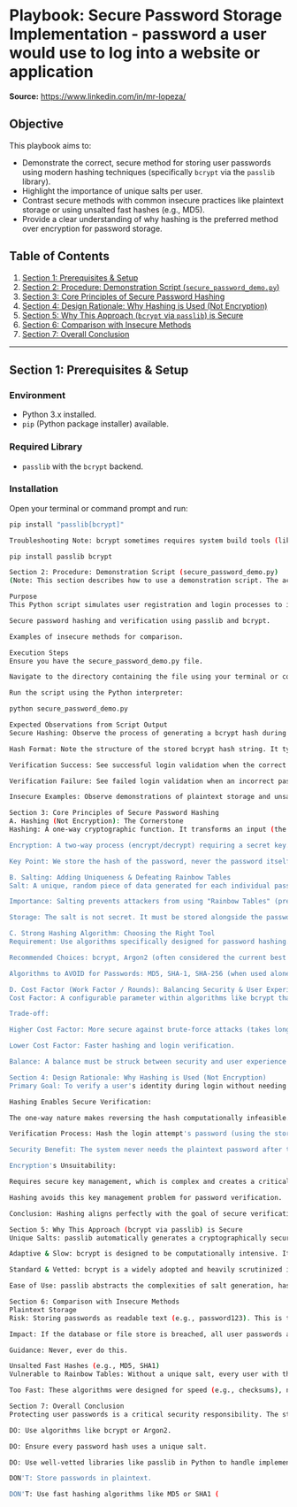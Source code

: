 # Playbook: Secure Password Storage Implementation - password a user would use to log into a website or application

**Source:** https://www.linkedin.com/in/mr-lopeza/

## Objective

This playbook aims to:

* Demonstrate the correct, secure method for storing user passwords using modern hashing techniques (specifically `bcrypt` via the `passlib` library).
* Highlight the importance of unique salts per user.
* Contrast secure methods with common insecure practices like plaintext storage or using unsalted fast hashes (e.g., MD5).
* Provide a clear understanding of why hashing is the preferred method over encryption for password storage.

## Table of Contents

1.  [Section 1: Prerequisites & Setup](#section-1-prerequisites--setup)
2.  [Section 2: Procedure: Demonstration Script (`secure_password_demo.py`)](#section-2-procedure-demonstration-script-secure_password_demopy)
3.  [Section 3: Core Principles of Secure Password Hashing](#section-3-core-principles-of-secure-password-hashing)
4.  [Section 4: Design Rationale: Why Hashing is Used (Not Encryption)](#section-4-design-rationale-why-hashing-is-used-not-encryption)
5.  [Section 5: Why This Approach (`bcrypt` via `passlib`) is Secure](#section-5-why-this-approach-bcrypt-via-passlib-is-secure)
6.  [Section 6: Comparison with Insecure Methods](#section-6-comparison-with-insecure-methods)
7.  [Section 7: Overall Conclusion](#section-7-overall-conclusion)

---

## Section 1: Prerequisites & Setup

### Environment
* Python 3.x installed.
* `pip` (Python package installer) available.

### Required Library
* `passlib` with the `bcrypt` backend.

### Installation
Open your terminal or command prompt and run:

```bash
pip install "passlib[bcrypt]"

Troubleshooting Note: bcrypt sometimes requires system build tools (like C compilers). If the installation fails, consult the bcrypt documentation specific to your operating system or try installing the components separately:

pip install passlib bcrypt

Section 2: Procedure: Demonstration Script (secure_password_demo.py)
(Note: This section describes how to use a demonstration script. The actual Python code for secure_password_demo.py should be obtained separately, potentially from the source repository.)

Purpose
This Python script simulates user registration and login processes to illustrate:

Secure password hashing and verification using passlib and bcrypt.

Examples of insecure methods for comparison.

Execution Steps
Ensure you have the secure_password_demo.py file.

Navigate to the directory containing the file using your terminal or command prompt.

Run the script using the Python interpreter:

python secure_password_demo.py

Expected Observations from Script Output
Secure Hashing: Observe the process of generating a bcrypt hash during the simulated registration.

Hash Format: Note the structure of the stored bcrypt hash string. It typically includes markers for the algorithm ($2b$), the cost factor, the salt, and the resulting hash digest, all encoded together.

Verification Success: See successful login validation when the correct password is provided. passlib handles extracting the salt and settings from the stored hash for verification.

Verification Failure: See failed login validation when an incorrect password is provided.

Insecure Examples: Observe demonstrations of plaintext storage and unsalted MD5 hashing, clearly showing why these are weak and easily compromised.

Section 3: Core Principles of Secure Password Hashing
A. Hashing (Not Encryption): The Cornerstone
Hashing: A one-way cryptographic function. It transforms an input (the password) into a fixed-size, irreversible string (the hash). It's computationally infeasible to reverse this process and recover the original password from the hash.

Encryption: A two-way process (encrypt/decrypt) requiring a secret key. This is unsuitable for password storage because if the encryption key is compromised, all stored passwords can be decrypted and exposed.

Key Point: We store the hash of the password, never the password itself in a recoverable format.

B. Salting: Adding Uniqueness & Defeating Rainbow Tables
Salt: A unique, random piece of data generated for each individual password before it is hashed.

Importance: Salting prevents attackers from using "Rainbow Tables" (precomputed tables of common passwords and their corresponding hashes). By adding a unique salt (hash(password + salt)), even if two users have the same password, their stored hashes will be different.

Storage: The salt is not secret. It must be stored alongside the password hash so it can be used during the login verification process. Libraries like passlib typically embed the salt within the generated hash string itself.

C. Strong Hashing Algorithm: Choosing the Right Tool
Requirement: Use algorithms specifically designed for password hashing. These are intentionally slow and computationally expensive to make brute-force attacks (trying many password guesses) much harder and time-consuming.

Recommended Choices: bcrypt, Argon2 (often considered the current best practice), scrypt.

Algorithms to AVOID for Passwords: MD5, SHA-1, SHA-256 (when used alone without proper salting and key stretching/cost factors). These algorithms are far too fast for password hashing and are vulnerable to various attacks.

D. Cost Factor (Work Factor / Rounds): Balancing Security & User Experience
Cost Factor: A configurable parameter within algorithms like bcrypt that controls how computationally expensive (and therefore slow) the hashing process is.

Trade-off:

Higher Cost Factor: More secure against brute-force attacks (takes longer per guess).

Lower Cost Factor: Faster hashing and login verification.

Balance: A balance must be struck between security and user experience (login time). passlib uses sensible default cost factors, but these can be tuned based on your server hardware capabilities and security requirements.

Section 4: Design Rationale: Why Hashing is Used (Not Encryption)
Primary Goal: To verify a user's identity during login without needing to store their actual password in a format that could be reversed or recovered.

Hashing Enables Secure Verification:

The one-way nature makes reversing the hash computationally infeasible.

Verification Process: Hash the login attempt's password (using the stored salt) and compare the resulting hash to the stored hash. If they match, the password is correct.

Security Benefit: The system never needs the plaintext password after the initial registration hashing. The comparison happens between hashes.

Encryption's Unsuitability:

Requires secure key management, which is complex and creates a critical single point of failure. If the key is stolen, all encrypted data (passwords) become vulnerable.

Hashing avoids this key management problem for password verification.

Conclusion: Hashing aligns perfectly with the goal of secure verification without storing the secret itself, avoiding the significant risks associated with managing encryption keys for this purpose.

Section 5: Why This Approach (bcrypt via passlib) is Secure
Unique Salts: passlib automatically generates a cryptographically secure, unique salt for every password hash, effectively mitigating rainbow table attacks.

Adaptive & Slow: bcrypt is designed to be computationally intensive. Its adjustable cost factor allows you to make it slower as computing power increases over time, hindering brute-force guessing attempts far more effectively than fast hashes like MD5 or SHA1.

Standard & Vetted: bcrypt is a widely adopted and heavily scrutinized industry standard for password hashing. passlib provides a high-level, robust, and correct implementation.

Ease of Use: passlib abstracts the complexities of salt generation, hash formatting, and the verification logic, making it easier for developers to implement secure password handling correctly.

Section 6: Comparison with Insecure Methods
Plaintext Storage
Risk: Storing passwords as readable text (e.g., password123). This is the most dangerous method possible.

Impact: If the database or file store is breached, all user passwords are immediately exposed and compromised.

Guidance: Never, ever do this.

Unsalted Fast Hashes (e.g., MD5, SHA1)
Vulnerable to Rainbow Tables: Without a unique salt, every user with the same password (e.g., "password") will have the exact same hash. Attackers use precomputed tables (rainbow tables) to instantly find the password for common hashes.

Too Fast: These algorithms were designed for speed (e.g., checksums), not security against brute force. Modern hardware can compute billions of MD5 or SHA1 hashes per second, making it feasible for attackers to guess common passwords very quickly via brute-force attacks.

Section 7: Overall Conclusion
Protecting user passwords is a critical security responsibility. The standard and recommended approach involves using a strong, adaptive, and properly salted hashing algorithm.

DO: Use algorithms like bcrypt or Argon2.

DO: Ensure every password hash uses a unique salt.

DO: Use well-vetted libraries like passlib in Python to handle implementation details correctly.

DON'T: Store passwords in plaintext.

DON'T: Use fast hashing algorithms like MD5 or SHA1 (
